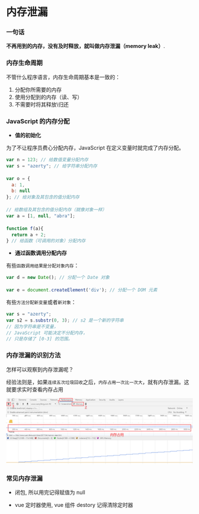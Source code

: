 # 内存泄漏

### 一句话

**不再用到的内存，没有及时释放，就叫做内存泄漏（memory leak）**.

### 内存生命周期

不管什么程序语言，内存生命周期基本是一致的：

1. 分配你所需要的内存
2. 使用分配到的内存（读、写）
3. 不需要时将其释放\归还

### JavaScript 的内存分配

- **值的初始化**

为了不让程序员费心分配内存，JavaScript 在定义变量时就完成了内存分配。

```js
var n = 123; // 给数值变量分配内存
var s = "azerty"; // 给字符串分配内存

var o = {
  a: 1,
  b: null
}; // 给对象及其包含的值分配内存

// 给数组及其包含的值分配内存（就像对象一样）
var a = [1, null, "abra"];

function f(a){
  return a + 2;
} // 给函数（可调用的对象）分配内存
```

- **通过函数调用分配内存**

有些`函数调用结果是分配对象内存`：

```js
var d = new Date(); // 分配一个 Date 对象

var e = document.createElement('div'); // 分配一个 DOM 元素
```

有些`方法分配新变量`或者`新对象`：

```js
var s = "azerty";
var s2 = s.substr(0, 3); // s2 是一个新的字符串
// 因为字符串是不变量，
// JavaScript 可能决定不分配内存，
// 只是存储了 [0-3] 的范围。
```

### 内存泄漏的识别方法

怎样可以观察到内存泄漏呢？

经验法则是，如果`连续五次垃圾回收`之后，`内存占用一次比一次大`，就有内存泄漏。这就要求实时查看内存占用

![](./media/memory.png)

### 常见内存泄漏

- 闭包, 所以用完记得赋值为 null

- vue 定时器使用, vue 组件 destory 记得清除定时器
